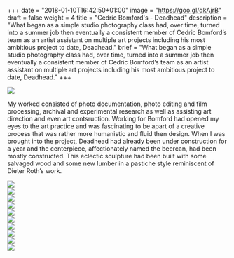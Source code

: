 +++
date = "2018-01-10T16:42:50+01:00"
image = "https://goo.gl/qkAjrB"
draft = false
weight = 4
title = "Cedric Bomford's - Deadhead"
description = "What began as a simple studio photography class had, over time, turned into a summer job then eventually a consistent member of Cedric Bomford’s team as an artist assistant on multiple art projects including his most ambitious project to date, Deadhead."
brief = "What began as a simple studio photography class had, over time, turned into a summer job then eventually a consistent member of Cedric Bomford’s team as an artist assistant on multiple art projects including his most ambitious project to date, Deadhead."
+++

<div class="space break">
<img src="https://goo.gl/b4AkE9">
</div>

<p id="post-box" class="break">
  My worked consisted of photo documentation, photo editing and film processing, archival and experimental research as well as assisting art direction and even art contsruction.  Working for Bomford had opened my eyes to the art practice and was fascinating to be apart of a creative process that was rather more humanistic and fluid then design. When I was brought into the project, Deadhead had already been under construction for a year and the centerpiece, affectionately named the beercan, had been mostly constructed. This eclectic sculpture had been built with some salvaged wood and some new lumber in a pastiche style reminiscent of Dieter Roth’s work.
</p>

<div class="row gutters space break">
  <div class="col col-4">
    <img src="https://goo.gl/XYrLx5">
  </div>
  <div class="col col-4">
    <img src="https://goo.gl/uV3vRd">
  </div>
  <div class="col col-4">
    <img src="https://goo.gl/cpcYbC">
  </div>
</div>
<div class="space break">
<img src="https://goo.gl/mka3h8">
</div>
<div class="space break">
<img src="https://goo.gl/qHUJan">
</div>
<div class="space break">
<img src="https://goo.gl/dAs3QA">
</div>
<div class="space break">
<img src="https://goo.gl/epR6J9">
</div>
<div class="space break">
<img src="https://goo.gl/oo5JE1">
</div>
<div class="space break">
<img src="https://goo.gl/qxnhwG">
</div>
<div class="space break">
<img src="https://goo.gl/PS5fdx">
</div>
